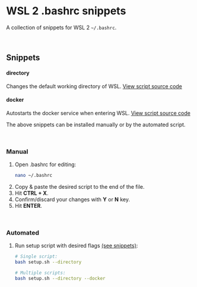 # WSL 2 .bashrc snippets

A collection of snippets for WSL 2 ```~/.bashrc```.

<br id="snippets">

## Snippets

#### directory
Changes the default working directory of WSL. [View script source code](./snippets/directory.sh)

#### docker
Autostarts the docker service when entering WSL. [View script source code](./snippets/docker.sh)

The above snippets can be installed manually or by the automated script.

<br id="manual">

### Manual

1. Open .bashrc for editing:
    ```bash
    nano ~/.bashrc
    ```
1. Copy & paste the desired script to the end of the file.
1. Hit **CTRL + X**.
1. Confirm/discard your changes with **Y** or **N** key. 
1. Hit **ENTER**.

<br id="automated">

### Automated

1.  Run setup script with desired flags [(see snippets)](#snippets):
    ```bash
    # Single script:
    bash setup.sh --directory
    
    # Multiple scripts:
    bash setup.sh --directory --docker
    ```